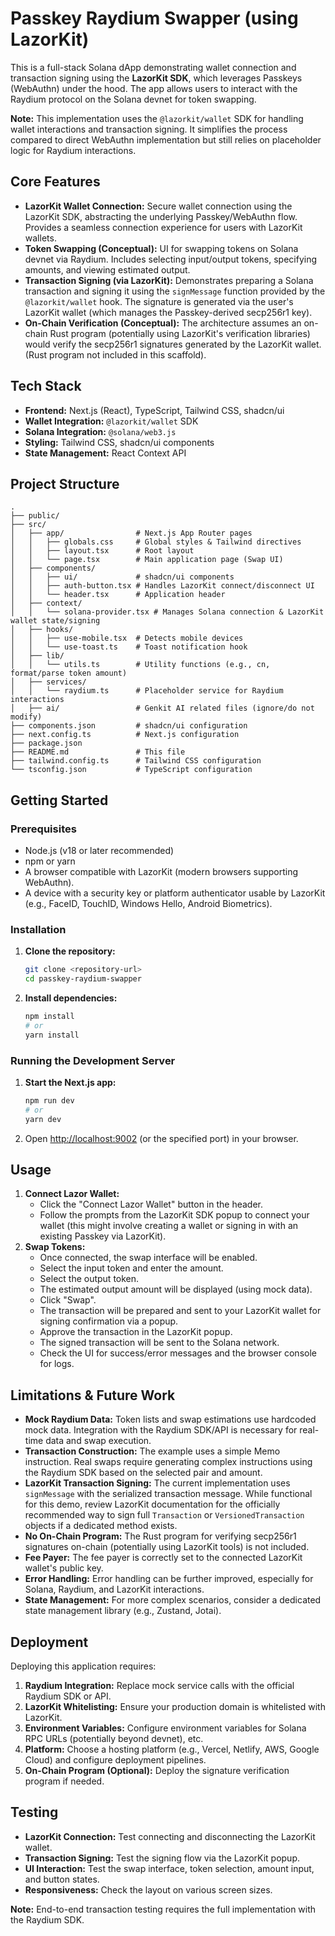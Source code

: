 # Passkey Raydium Swapper (using LazorKit)

This is a full-stack Solana dApp demonstrating wallet connection and transaction signing using the **LazorKit SDK**, which leverages Passkeys (WebAuthn) under the hood. The app allows users to interact with the Raydium protocol on the Solana devnet for token swapping.

**Note:** This implementation uses the `@lazorkit/wallet` SDK for handling wallet interactions and transaction signing. It simplifies the process compared to direct WebAuthn implementation but still relies on placeholder logic for Raydium interactions.

## Core Features

-   **LazorKit Wallet Connection:** Secure wallet connection using the LazorKit SDK, abstracting the underlying Passkey/WebAuthn flow. Provides a seamless connection experience for users with LazorKit wallets.
-   **Token Swapping (Conceptual):** UI for swapping tokens on Solana devnet via Raydium. Includes selecting input/output tokens, specifying amounts, and viewing estimated output.
-   **Transaction Signing (via LazorKit):** Demonstrates preparing a Solana transaction and signing it using the `signMessage` function provided by the `@lazorkit/wallet` hook. The signature is generated via the user's LazorKit wallet (which manages the Passkey-derived secp256r1 key).
-   **On-Chain Verification (Conceptual):** The architecture assumes an on-chain Rust program (potentially using LazorKit's verification libraries) would verify the secp256r1 signatures generated by the LazorKit wallet. (Rust program not included in this scaffold).

## Tech Stack

-   **Frontend:** Next.js (React), TypeScript, Tailwind CSS, shadcn/ui
-   **Wallet Integration:** `@lazorkit/wallet` SDK
-   **Solana Integration:** `@solana/web3.js`
-   **Styling:** Tailwind CSS, shadcn/ui components
-   **State Management:** React Context API

## Project Structure

```
.
├── public/
├── src/
│   ├── app/                # Next.js App Router pages
│   │   ├── globals.css     # Global styles & Tailwind directives
│   │   ├── layout.tsx      # Root layout
│   │   └── page.tsx        # Main application page (Swap UI)
│   ├── components/
│   │   ├── ui/             # shadcn/ui components
│   │   ├── auth-button.tsx # Handles LazorKit connect/disconnect UI
│   │   └── header.tsx      # Application header
│   ├── context/
│   │   └── solana-provider.tsx # Manages Solana connection & LazorKit wallet state/signing
│   ├── hooks/
│   │   ├── use-mobile.tsx  # Detects mobile devices
│   │   └── use-toast.ts    # Toast notification hook
│   ├── lib/
│   │   └── utils.ts        # Utility functions (e.g., cn, format/parse token amount)
│   ├── services/
│   │   └── raydium.ts      # Placeholder service for Raydium interactions
│   ├── ai/                 # Genkit AI related files (ignore/do not modify)
├── components.json         # shadcn/ui configuration
├── next.config.ts          # Next.js configuration
├── package.json
├── README.md               # This file
├── tailwind.config.ts      # Tailwind CSS configuration
└── tsconfig.json           # TypeScript configuration
```

## Getting Started

### Prerequisites

-   Node.js (v18 or later recommended)
-   npm or yarn
-   A browser compatible with LazorKit (modern browsers supporting WebAuthn).
-   A device with a security key or platform authenticator usable by LazorKit (e.g., FaceID, TouchID, Windows Hello, Android Biometrics).

### Installation

1.  **Clone the repository:**
    ```bash
    git clone <repository-url>
    cd passkey-raydium-swapper
    ```
2.  **Install dependencies:**
    ```bash
    npm install
    # or
    yarn install
    ```

### Running the Development Server

1.  **Start the Next.js app:**
    ```bash
    npm run dev
    # or
    yarn dev
    ```
2.  Open [http://localhost:9002](http://localhost:9002) (or the specified port) in your browser.

## Usage

1.  **Connect Lazor Wallet:**
    *   Click the "Connect Lazor Wallet" button in the header.
    *   Follow the prompts from the LazorKit SDK popup to connect your wallet (this might involve creating a wallet or signing in with an existing Passkey via LazorKit).
2.  **Swap Tokens:**
    *   Once connected, the swap interface will be enabled.
    *   Select the input token and enter the amount.
    *   Select the output token.
    *   The estimated output amount will be displayed (using mock data).
    *   Click "Swap".
    *   The transaction will be prepared and sent to your LazorKit wallet for signing confirmation via a popup.
    *   Approve the transaction in the LazorKit popup.
    *   The signed transaction will be sent to the Solana network.
    *   Check the UI for success/error messages and the browser console for logs.

## Limitations & Future Work

*   **Mock Raydium Data:** Token lists and swap estimations use hardcoded mock data. Integration with the Raydium SDK/API is necessary for real-time data and swap execution.
*   **Transaction Construction:** The example uses a simple Memo instruction. Real swaps require generating complex instructions using the Raydium SDK based on the selected pair and amount.
*   **LazorKit Transaction Signing:** The current implementation uses `signMessage` with the serialized transaction message. While functional for this demo, review LazorKit documentation for the officially recommended way to sign full `Transaction` or `VersionedTransaction` objects if a dedicated method exists.
*   **No On-Chain Program:** The Rust program for verifying secp256r1 signatures on-chain (potentially using LazorKit tools) is not included.
*   **Fee Payer:** The fee payer is correctly set to the connected LazorKit wallet's public key.
*   **Error Handling:** Error handling can be further improved, especially for Solana, Raydium, and LazorKit interactions.
*   **State Management:** For more complex scenarios, consider a dedicated state management library (e.g., Zustand, Jotai).

## Deployment

Deploying this application requires:

1.  **Raydium Integration:** Replace mock service calls with the official Raydium SDK or API.
2.  **LazorKit Whitelisting:** Ensure your production domain is whitelisted with LazorKit.
3.  **Environment Variables:** Configure environment variables for Solana RPC URLs (potentially beyond devnet), etc.
4.  **Platform:** Choose a hosting platform (e.g., Vercel, Netlify, AWS, Google Cloud) and configure deployment pipelines.
5.  **On-Chain Program (Optional):** Deploy the signature verification program if needed.

## Testing

*   **LazorKit Connection:** Test connecting and disconnecting the LazorKit wallet.
*   **Transaction Signing:** Test the signing flow via the LazorKit popup.
*   **UI Interaction:** Test the swap interface, token selection, amount input, and button states.
*   **Responsiveness:** Check the layout on various screen sizes.

**Note:** End-to-end transaction testing requires the full implementation with the Raydium SDK.
